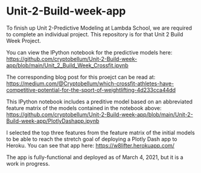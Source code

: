 # Unit-2-Build-week-app

To finish up Unit 2-Predictive Modeling at Lambda School, we are required to complete an individual project. This repository is for that Unit 2 Build Week Project. 

You can view the IPython notebook for the predictive models here: https://github.com/cryptobellum/Unit-2-Build-week-app/blob/main/Unit_2_Build_Week_Crossfit.ipynb

The corresponding blog post for this proejct can be read at: https://medium.com/@Cryptobellum/which-crossfit-athletes-have-competitive-potential-for-the-sport-of-weightlifting-4d233cca44dd

This IPython notebook includes a preditive model based on an abbreviated feature matrix of the models contained in the notebook above: https://github.com/cryptobellum/Unit-2-Build-week-app/blob/main/Unit-2-Build-week-app/PlotlyDashapp.ipynb

I selected the top three features from the feature matrix of the initial models to be able to reach the stretch goal of deploying a Plotly Dash app to Heroku. You can see that app here: https://w8lifter.herokuapp.com/

The app is fully-functional and deployed as of March 4, 2021, but it is a work in progress. 
